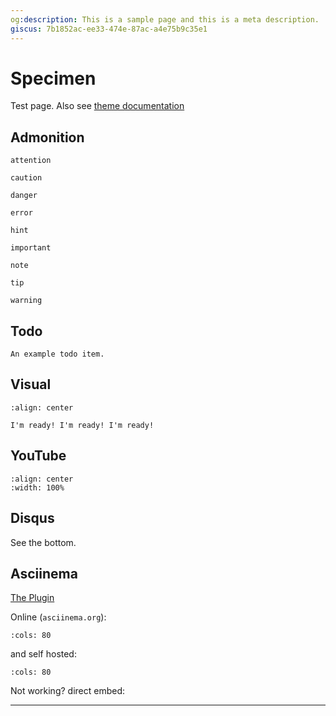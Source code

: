 ```yaml
---
og:description: This is a sample page and this is a meta description.
giscus: 7b1852ac-ee33-474e-87ac-a4e75b9c35e1
---
```


# Specimen

Test page. Also see [theme documentation](https://pradyunsg.me/furo/reference/)

## Admonition

```{attention}
attention
```

```{caution}
caution
```

```{danger}
danger
```

```{error}
error
```

```{hint}
hint
```

```{important}
important
```

```{note}
note
```

```{tip}
tip
```

```{warning}
warning
```

## Todo

```{todo}
An example todo item.
```

## Visual

```{figure} https://upload.wikimedia.org/wikipedia/commons/6/6f/SpongeBob_eyes.png
:align: center

I'm ready! I'm ready! I'm ready!
```

## YouTube

```{youtube} T6v8A8Ji3Bc
:align: center
:width: 100%
```

## Disqus

See the bottom.

## Asciinema

[The Plugin](https://github.com/divi255/sphinxcontrib.asciinema)

Online (`asciinema.org`):

```{asciinema} 633779
:cols: 80
```

and self hosted:

```{asciinema} /assets/asciinema/zsh.cast
:cols: 80
```

Not working? direct embed:

<!-- markdownlint-disable-next-line -->
<script async id="asciicast-633779" src="https://asciinema.org/a/633779.js"></script>

---

